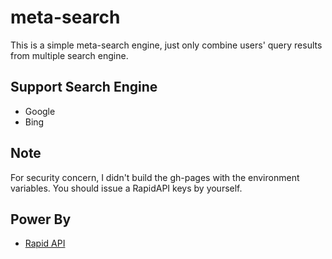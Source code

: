 # meta-search

This is a simple meta-search engine, just only combine users' query results from multiple search engine.

## Support Search Engine

- Google
- Bing

## **Note**

For security concern, I didn't build the gh-pages with the environment variables. You should issue a RapidAPI keys by yourself.

## Power By

- [Rapid API](https://rapidapi.com/)
